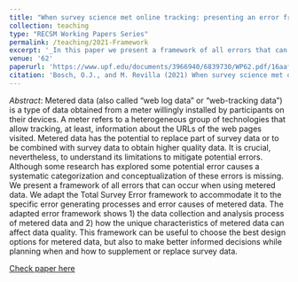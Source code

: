 ```yaml
---
title: "When survey science met online tracking: presenting an error framework for metered data"
collection: teaching
type: "RECSM Working Papers Series"
permalink: /teaching/2021-Framework
excerpt: '_In this paper we present a framework of all errors that can occur when using metered data. To do so, we adapt the Total Survey  Error  framework  to  accommodate  it  to  the  specific  error  generating  processes  and  error causes  of  metered  data_ [Read more](https://orioljbosch.github.io/teaching/2021-Framework)'
venue: '62'
paperurl: 'https://www.upf.edu/documents/3966940/6839730/WP62.pdf/16aaf443-c545-2f5a-faac-a2bb55dec4d6'
citation: 'Bosch, O.J., and M. Revilla (2021) When survey science met online tracking : presenting an error framework for metered data. http://hdl.handle.net/10230/46482 '
---
```

_Abstract_: Metered data (also called “web log data” or “web-tracking data”) is a type of data obtained from a meter willingly installed by participants on their devices. A meter refers to a heterogeneous group of technologies that allow tracking, at least, information about the URLs of the web pages visited. Metered data has the potential to replace part of survey data or to be combined with survey data to obtain higher quality data. It is crucial, nevertheless, to understand its limitations to mitigate potential errors. Although some research has explored some potential error causes a systematic categorization and conceptualization of these errors is missing.
We present a framework of all errors that can occur when using metered data. We adapt the Total Survey Error framework to accommodate it to the specific error generating processes and error causes of metered data. The adapted error framework shows 1) the data collection and analysis process of metered data and 2) how the unique characteristics of metered data can affect data quality. This framework can be useful to choose the best design options for metered data, but also to make better informed decisions while planning when and how to supplement or replace survey data.

[Check paper here](https://www.upf.edu/documents/3966940/6839730/WP62.pdf/16aaf443-c545-2f5a-faac-a2bb55dec4d6)
